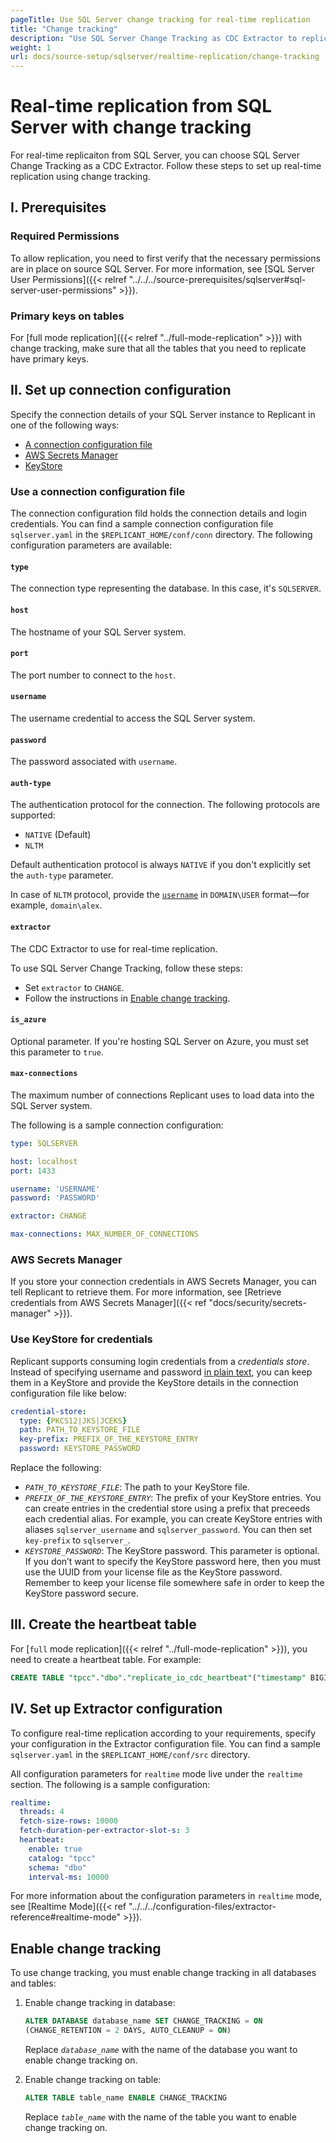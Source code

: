 ```yaml
---
pageTitle: Use SQL Server change tracking for real-time replication
title: "Change tracking"
description: "Use SQL Server Change Tracking as CDC Extractor to replicate data in realtime from Microsoft SQL Server."
weight: 1
url: docs/source-setup/sqlserver/realtime-replication/change-tracking
---
```


# Real-time replication from SQL Server with change tracking
For real-time replicaiton from SQL Server, you can choose SQL Server Change Tracking as a CDC Extractor. Follow these steps to set up real-time replication using change tracking.

## I. Prerequisites
### Required Permissions
To allow replication, you need to first verify that the necessary permissions are in place on source SQL Server. For more information, see [SQL Server User Permissions]({{< relref "../../../source-prerequisites/sqlserver#sql-server-user-permissions" >}}).

### Primary keys on tables
For [full mode replication]({{< relref "../full-mode-replication" >}}) with change tracking, make sure that all the tables that you need to replicate have primary keys.

## II. Set up connection configuration
Specify the connection details of your SQL Server instance to Replicant in one of the following ways:

- [A connection configuration file](#use-a-connection-configuration-file)
- [AWS Secrets Manager](#aws-secrets-manager)
- [KeyStore](#use-keystore-for-credentials)

### Use a connection configuration file
The connection configuration fild holds the connection details and login credentials.
You can find a sample connection configuration file `sqlserver.yaml` in the `$REPLICANT_HOME/conf/conn` directory. The following configuration parameters are available:

#### `type`
The connection type representing the database. In this case, it's `SQLSERVER`.

#### `host`
The hostname of your SQL Server system.

#### `port`
The port number to connect to the `host`.

#### `username`
The username credential to access the SQL Server system.

#### `password`
The password associated with `username`.

#### `auth-type`
The authentication protocol for the connection. The following protocols are supported:

- `NATIVE` (Default)
- `NLTM`
    
Default authentication protocol is always `NATIVE` if you don't explicitly set the `auth-type` parameter.

In case of `NLTM` protocol, provide the [`username`](#username) in `DOMAIN\USER` format—for example, `domain\alex`.

#### `extractor`
The CDC Extractor to use for real-time replication. 

To use SQL Server Change Tracking, follow these steps:

- Set `extractor` to `CHANGE`.
- Follow the instructions in [Enable change tracking](#enable-change-tracking).

#### `is_azure`
Optional parameter. If you're hosting SQL Server on Azure, you must set this parameter to `true`.

#### `max-connections` 
The maximum number of connections Replicant uses to load data into the SQL Server system.

The following is a sample connection configuration:


```YAML
type: SQLSERVER

host: localhost
port: 1433

username: 'USERNAME'
password: 'PASSWORD'

extractor: CHANGE

max-connections: MAX_NUMBER_OF_CONNECTIONS
```

### AWS Secrets Manager
If you store your connection credentials in AWS Secrets Manager, you can tell Replicant to retrieve them. For more information, see [Retrieve credentials from AWS Secrets Manager]({{< ref "docs/security/secrets-manager" >}}). 

### Use KeyStore for credentials
Replicant supports consuming login credentials from a _credentials store_. Instead of specifying username and password [in plain text](#use-a-connection-configuration-file), you can keep them in a KeyStore and provide the KeyStore details in the connection configuration file like below:

```YAML
credential-store:
  type: {PKCS12|JKS|JCEKS}
  path: PATH_TO_KEYSTORE_FILE
  key-prefix: PREFIX_OF_THE_KEYSTORE_ENTRY
  password: KEYSTORE_PASSWORD
```

Replace the following:

- *`PATH_TO_KEYSTORE_FILE`*: The path to your KeyStore file.
- *`PREFIX_OF_THE_KEYSTORE_ENTRY`*: The prefix of your KeyStore entries. You can create entries in the credential store using a prefix that preceeds each credential alias. For example, you can create KeyStore entries with aliases `sqlserver_username` and `sqlserver_password`. You can then set `key-prefix` to `sqlserver_`.
- *`KEYSTORE_PASSWORD`*: The KeyStore password. This parameter is optional. If you don’t want to specify the KeyStore password here, then you must use the UUID from your license file as the KeyStore password. Remember to keep your license file somewhere safe in order to keep the KeyStore password secure.

## III. Create the heartbeat table 
For [`full` mode replication]({{< relref "../full-mode-replication" >}}), you need to create a heartbeat table. For example:

```SQL
CREATE TABLE "tpcc"."dbo"."replicate_io_cdc_heartbeat"("timestamp" BIGINT NOT NULL, PRIMARY KEY("timestamp"))
```

## IV. Set up Extractor configuration
To configure real-time replication according to your requirements, specify your configuration in the Extractor configuration file. You can find a sample `sqlserver.yaml` in the `$REPLICANT_HOME/conf/src` directory. 

All configuration parameters for `realtime` mode live under the `realtime` section. The following is a sample configuration:

```YAML
realtime:
  threads: 4
  fetch-size-rows: 10000
  fetch-duration-per-extractor-slot-s: 3
  heartbeat:
    enable: true
    catalog: "tpcc"
    schema: "dbo"
    interval-ms: 10000
```

For more information about the configuration parameters in `realtime` mode, see [Realtime Mode]({{< ref "../../../configuration-files/extractor-reference#realtime-mode" >}}).

## Enable change tracking
To use change tracking, you must enable change tracking in all databases and tables:

1.  Enable change tracking in database:
  

    ```SQL
    ALTER DATABASE database_name SET CHANGE_TRACKING = ON  
    (CHANGE_RETENTION = 2 DAYS, AUTO_CLEANUP = ON)
    ```
    Replace *`database_name`* with the name of the database you want to enable change tracking on.

2. Enable change tracking on table:

    ```SQL
    ALTER TABLE table_name ENABLE CHANGE_TRACKING
    ```
    Replace *`table_name`* with the name of the table you want to enable change tracking on.